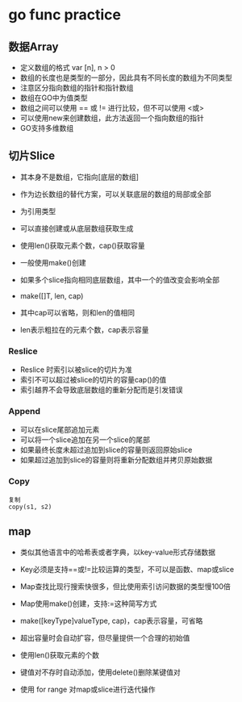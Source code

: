 # go func practice

## 数据Array

- 定义数组的格式 var <varName> [n]<type>, n > 0
- 数组的长度也是类型的一部分，因此具有不同长度的数组为不同类型
- 注意区分指向数组的指针和指针数组
- 数组在GO中为值类型
- 数组之间可以使用 == 或 != 进行比较，但不可以使用 <或>
- 可以使用new来创建数组，此方法返回一个指向数组的指针
- GO支持多维数组


## 切片Slice

- 其本身不是数组，它指向[底层的数组]
- 作为边长数组的替代方案，可以关联底层的数组的局部或全部
- 为引用类型
- 可以直接创建或从底层数组获取生成
- 使用len()获取元素个数，cap()获取容量
- 一般使用make()创建
- 如果多个slice指向相同底层数组，其中一个的值改变会影响全部

- make([]T, len, cap)
- 其中cap可以省略，则和len的值相同
- len表示粗拉在的元素个数，cap表示容量

### Reslice

- Reslice 时索引以被slice的切片为准
- 索引不可以超过被slice的切片的容量cap()的值
- 索引越界不会导致底层数组的重新分配而是引发错误

### Append

- 可以在slice尾部追加元素
- 可以将一个slice追加在另一个slice的尾部
- 如果最终长度未超过追加到slice的容量则返回原始slice
- 如果超过追加到slice的容量则将重新分配数组并拷贝原始数据

### Copy

    复制
    copy(s1, s2)


## map

- 类似其他语言中的哈希表或者字典，以key-value形式存储数据
- Key必须是支持==或!=比较运算的类型，不可以是函数、map或slice
- Map查找比现行搜索快很多，但比使用索引访问数据的类型慢100倍
- Map使用make()创建，支持:=这种简写方式

- make([keyType]valueType, cap)，cap表示容量，可省略
- 超出容量时会自动扩容，但尽量提供一个合理的初始值
- 使用len()获取元素的个数

- 键值对不存时自动添加，使用delete()删除某键值对
- 使用 for range 对map或slice进行迭代操作







